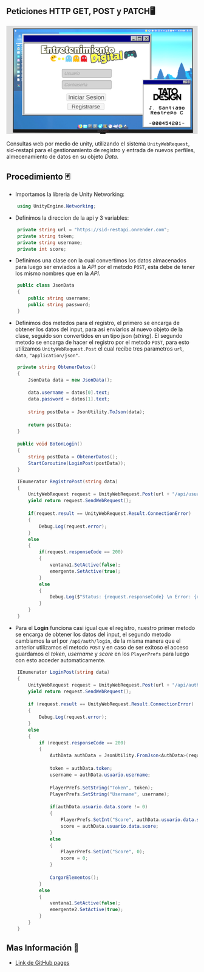 ## Peticiones HTTP GET, POST y PATCH🖥️
<p align="center">
  <img style="width: 700px; height: auto;" src="https://github.com/TatoDesignn/Repositorios-Imagenes/blob/main/Http/act3.png">
</p> 

Consultas web por medio de unity, utilizando el sistema `UnityWebRequest`, sid-restapi para el gestionamiento de registro y entrada de nuevos perfiles, almecenamiento de datos en su objeto *Data*. 

## Procedimiento 🃏
- Importamos la libreria de Unity Networking:
```C#
    using UnityEngine.Networking;
```
- Definimos la direccion de la api y 3 variables:
```C#
    private string url = "https://sid-restapi.onrender.com";
    private string token;
    private string username;
    private int score;
```
- Definimos una clase con la cual convertimos los datos almacenados para luego ser enviados a la *API* por el metodo `POST`, esta debe de tener los mismo nombres que en la *API*. 
```C#
    public class JsonData
    {
        public string username;
        public string password;
    }
```
- Definimos dos metedos para el registro, el primero se encarga de obtener los datos del input, para asi enviarlos al nuevo objeto de la clase, seguido son convertidos en un tipo json (*string*). El segundo metodo se encarga de hacer el registro por el metodo `POST`, para esto utilizamos `UnityWebRequest.Post` el cual recibe tres parametros `url`, `data`, `"application/json"`.
```C#
    private string ObtenerDatos()
    {
        JsonData data = new JsonData();

        data.username = datos[0].text;
        data.password = datos[1].text;

        string postData = JsonUtility.ToJson(data);

        return postData;
    }

    public void BotonLogin()
    {
        string postData = ObtenerDatos();
        StartCoroutine(LoginPost(postData));
    }
```
```C#
    IEnumerator RegistroPost(string data)
    {
        UnityWebRequest request = UnityWebRequest.Post(url + "/api/usuarios", data, "application/json");
        yield return request.SendWebRequest();

        if(request.result == UnityWebRequest.Result.ConnectionError)
        {
            Debug.Log(request.error);
        }
        else
        {
            if(request.responseCode == 200)
            {
                ventana1.SetActive(false);
                emergente.SetActive(true);
            }
            else
            {
                Debug.Log($"Status: {request.responseCode} \n Error: {request.error}");
            }
        }
    }
```
- Para el **Login** funciona casi igual que el registro, nuestro primer metodo se encarga de obtener los datos del input, el segundo metodo cambiamos la url por `/api/auth/login`, de la misma manera que el anterior utilizamos el metodo `POST` y en caso de ser exitoso el acceso guardamos el *token*, *username* y *score* en los `PlayerPrefs` para luego con esto acceder automaticamente.
```C#
    IEnumerator LoginPost(string data)
    {
        UnityWebRequest request = UnityWebRequest.Post(url + "/api/auth/login", data, "application/json");
        yield return request.SendWebRequest();

        if (request.result == UnityWebRequest.Result.ConnectionError)
        {
            Debug.Log(request.error);
        }
        else
        {
            if (request.responseCode == 200)
            {
                AuthData authData = JsonUtility.FromJson<AuthData>(request.downloadHandler.text);

                token = authData.token;
                username = authData.usuario.username;

                PlayerPrefs.SetString("Token", token);
                PlayerPrefs.SetString("Username", username);

                if(authData.usuario.data.score != 0)
                {
                    PlayerPrefs.SetInt("Score", authData.usuario.data.score);
                    score = authData.usuario.data.score;
                }
                else
                {
                    PlayerPrefs.SetInt("Score", 0);
                    score = 0;
                }

                CargarElementos();
            }
            else
            {
                ventana1.SetActive(false);
                emergente2.SetActive(true);
            }
        }
    }
```

## Mas Información 💾
<ul>
  <li><a href="https://tatodesign.github.io/jsonDB-Actividad2-SID/">Link de GitHub pages</a></li>
</ul>
